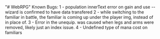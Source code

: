 "# WebRPG" 
Known Bugs:
1 - population innerText error on gain and use  --  wizard is confirmed to have data transfered
2 - while switching to the familiar in battle, the familiar is coming up under the player img, instead of in place of.
3 - Error in the unequip. was caused when legs and arms were removed, likely just an index issue.
4 - Undefined type of mana cost on familiars